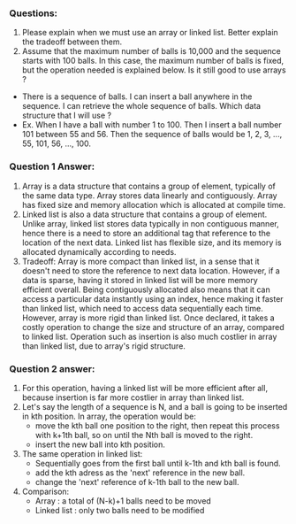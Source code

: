 ### Questions:
1. Please explain when we must use an array or linked list. Better explain the tradeoff between them. 
2. Assume that the maximum number of balls is 10,000 and the sequence starts with 100 balls. In this case, the maximum number of balls is fixed, but the operation needed is explained below. Is it still good to use arrays ?
- There is a sequence of balls. I can insert a ball anywhere in the sequence. I can retrieve the whole sequence of balls. Which data structure that I will use ? 
- Ex. When I have a ball with number 1 to 100. Then I insert a ball number 101 between 55 and 56. Then the sequence of balls would be 1, 2, 3, ..., 55, 101, 56, ..., 100. 


### Question 1 Answer:
1. Array is a data structure that contains a group of element, typically of the same data type. Array stores data linearly and contiguously. Array has fixed size and memory allocation which is allocated at compile time. 
2. Linked list is also a data structure that contains a group of element. Unlike array, linked list stores data typically in non contiguous manner, hence there is a need to store an additional tag that reference to the location of the next data. Linked list has flexible size, and its memory is allocated dynamically according to needs. 
3. Tradeoff: Array is more compact than linked list, in a sense that it doesn't need to store the reference to next data location. However, if a data is sparse, having it stored in linked list will be more memory efficient overall. Being contiguously allocated also means that it can access a particular data instantly using an index, hence making it faster than linked list, which need to access data sequentially each time. However, array is more rigid than linked list. Once declared, it takes a costly operation to change the size and structure of an array, compared to linked list. Operation such as insertion is also much costlier in array than linked list, due to array's rigid structure. 

### Question 2 answer:
1. For this operation, having a linked list will be more efficient after all, because insertion is far more costlier in array than linked list.
2. Let's say the length of a sequence is N, and a ball is going to be inserted in kth position. In array, the operation would be:
    - move the kth ball one position to the right, then repeat this process with k+1th ball, so on until the Nth ball is moved to the right.
    - insert the new ball into kth position.
3. The same operation in linked list:
    - Sequentially goes from the first ball until k-1th and kth ball is found.
    - add the kth adress as the 'next' reference in the new ball.
    - change the 'next' reference of k-1th ball to the new ball.
4. Comparison:
    - Array : a total of (N-k)+1 balls need to be moved
    - Linked list : only two balls need to be modified


